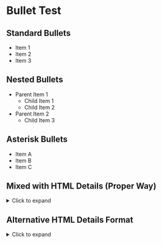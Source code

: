 # Bullet Test

## Standard Bullets
- Item 1
- Item 2
- Item 3

## Nested Bullets
- Parent Item 1
  - Child Item 1
  - Child Item 2
- Parent Item 2
  - Child Item 3

## Asterisk Bullets
* Item A
* Item B
* Item C

## Mixed with HTML Details (Proper Way)

<details markdown="1">
<summary>Click to expand</summary>

- Bullet 1
- Bullet 2
- Bullet 3

</details>

## Alternative HTML Details Format

<details>
<summary>Click to expand</summary>

<ul>
<li>HTML Bullet 1</li>
<li>HTML Bullet 2</li>
<li>HTML Bullet 3</li>
</ul>

</details>